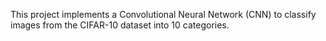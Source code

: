 
This project implements a Convolutional Neural Network (CNN) to classify images from the CIFAR-10 dataset into 10 categories.
